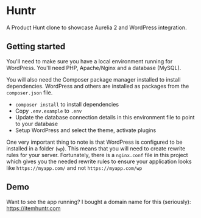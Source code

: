 # Huntr

A Product Hunt clone to showcase Aurelia 2 and WordPress integration.

## Getting started

You'll need to make sure you have a local environment running for WordPress. You'll need PHP, Apache/Nginx and a database (MySQL).

You will also need the Composer package manager installed to install dependencies. WordPress and others are installed as packages from the `composer.json` file.

- `composer install` to install dependencies
- Copy `.env.example` to `.env`
- Update the database connection details in this environment file to point to your database
- Setup WordPress and select the theme, activate plugins

One very important thing to note is that WordPress is configured to be installed in a folder (`wp`). This means that you will need to create rewrite rules for your server. Fortunately, there is a `nginx.conf` file in this project which gives you the needed rewrite rules to ensure your application looks like `https://myapp.com/` and not `https://myapp.com/wp`

## Demo

Want to see the app running? I bought a domain name for this (seriously): https://itemhuntr.com